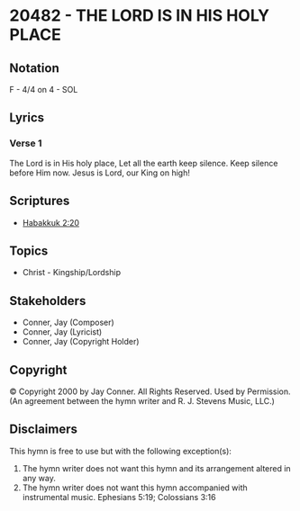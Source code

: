 # 20482 - THE LORD IS IN HIS HOLY PLACE

## Notation

F - 4/4 on 4 - SOL

## Lyrics

### Verse 1

The Lord is in His holy place, Let all the earth keep silence. Keep silence before Him now. Jesus is Lord, our King on high!


## Scriptures

- [Habakkuk 2:20](https://www.biblegateway.com/passage/?search=Habakkuk%202%3A20)

## Topics

- Christ - Kingship/Lordship

## Stakeholders

- Conner, Jay (Composer)
- Conner, Jay (Lyricist)
- Conner, Jay (Copyright Holder)

## Copyright

© Copyright 2000 by Jay Conner. All Rights Reserved. Used by Permission.
(An agreement between the hymn writer and R. J. Stevens Music, LLC.)

## Disclaimers

This hymn is free to use but with the following exception(s):
1. The hymn writer does not want this hymn and its arrangement altered in any way.
2. The hymn writer does not want this hymn accompanied with instrumental music.
Ephesians 5:19; Colossians 3:16

